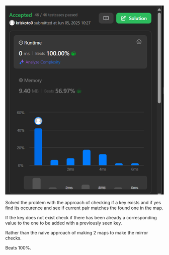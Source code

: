 ![alt text](image.png)

Solved the problem with the approach of checking if a key exists and if yes find its occurence and see if current pair matches the found one in the map.

If the key does not exist check if there has been already a corresponding value to the one to be added with a previously seen key.

Rather than the naive approach of making 2 maps to make the mirror checks.

Beats 100%.
